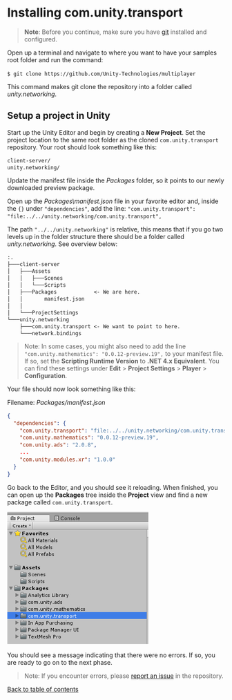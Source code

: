 # Installing com.unity.transport

> **Note**: Before you continue, make sure you have [git](https://git-scm.com/) installed and configured.

Open up a terminal and navigate to where you want to have your samples root folder and run the command: 

`$ git clone https://github.com/Unity-Technologies/multiplayer`

This command makes git clone the repository into a folder called _unity.networking_.

## Setup a project in Unity

Start up the Unity Editor and begin by creating a __New Project__. Set the project location to the same root folder as the cloned `com.unity.transport` repository. Your root should look something like this:

```
client-server/
unity.networking/
```

Update the manifest file inside the _Packages_ folder, so it points to our newly downloaded preview package.  

Open up the _Packages\manifest.json_ file in your favorite editor and, inside the `{}` under `"dependencies"`, add the line: `"com.unity.transport": "file:../../unity.networking/com.unity.transport",`  

The path `"../../unity.networking"` is relative, this means that if you go two levels up in the folder structure there should be a folder called _unity.networking_. See overview below:

```
:.                         
├───client-server           
│   ├───Assets              
│   │   ├───Scenes          
│   │   └───Scripts         
│   ├───Packages            <- We are here.
│   │       manifest.json   
│   │                       
│   └───ProjectSettings     
└───unity.networking        
    ├───com.unity.transport <- We want to point to here.
    └───network.bindings    
```

> Note: In some cases, you might also need to add the line `"com.unity.mathematics": "0.0.12-preview.19",` to your manifest file. If so, set the __Scripting Runtime Version__ to __.NET 4.x Equivalent__. You can find these settings under __Edit__ > __Project Settings__ > __Player__ > __Configuration__.

Your file should now look something like this:  

Filename: _Packages/manifest.json_

```json
{
  "dependencies": {
    "com.unity.transport": "file:../../unity.networking/com.unity.transport",
    "com.unity.mathematics": "0.0.12-preview.19",
    "com.unity.ads": "2.0.8",
    ...
    "com.unity.modules.xr": "1.0.0"
  }
}
```

Go back to the Editor, and you should see it reloading. When finished, you can open up the __Packages__ tree inside the __Project__ view and find a new package called `com.unity.transport`.

![Packages View](images/packages-view.PNG)

You should see a message indicating that there were no errors. If so, you are ready to go on to the next phase. 

> Note: If you encounter errors, please [report an issue](https://github.com/Unity-Technologies/multiplayer/issues) in the repository.


[Back to table of contents](TableOfContents.md)
